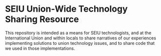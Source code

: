 # SEIU Union-Wide Technology Sharing Resource

This repository is intended as a means for SEIU technologists, and at the International Union
and within locals to share narratives of our experiences implementing solutions to union
technology issues, and to share code that we used in those implementations.
